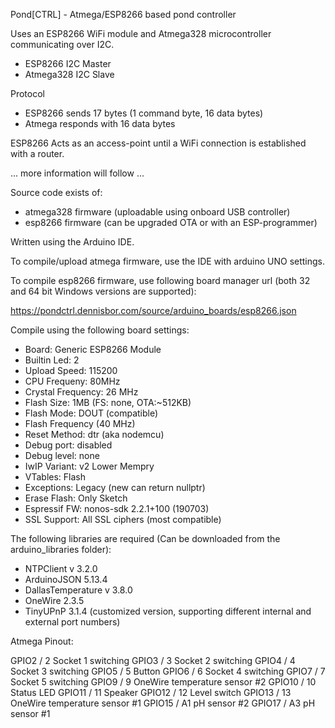 Pond[CTRL] - Atmega/ESP8266 based pond controller

Uses an ESP8266 WiFi module and Atmega328 microcontroller communicating over I2C.
* ESP8266 I2C Master
* Atmega328 I2C Slave

Protocol
* ESP8266 sends 17 bytes (1 command byte, 16 data bytes)
* Atmega responds with 16 data bytes

ESP8266
Acts as an access-point until a WiFi connection is established with a router.

... more information will follow ...

Source code exists of:
* atmega328 firmware (uploadable using onboard USB controller)
* esp8266 firmware (can be upgraded OTA or with an ESP-programmer)

Written using the Arduino IDE. 

To compile/upload atmega firmware, use the IDE with arduino UNO settings. 

To compile esp8266 firmware, use following board manager url 
(both 32 and 64 bit Windows versions are supported):

https://pondctrl.dennisbor.com/source/arduino_boards/esp8266.json

Compile using the following board settings:

* Board: Generic ESP8266 Module
* Builtin Led: 2
* Upload Speed: 115200
* CPU Frequeny: 80MHz
* Crystal Frequency: 26 MHz
* Flash Size: 1MB (FS: none, OTA:~512KB)
* Flash Mode: DOUT (compatible)
* Flash Frequency (40 MHz)
* Reset Method: dtr (aka nodemcu)
* Debug port: disabled
* Debug level: none
* IwIP Variant: v2 Lower Mempry
* VTables: Flash
* Exceptions: Legacy (new can return nullptr)
* Erase Flash: Only Sketch
* Espressif FW: nonos-sdk 2.2.1+100 (190703)
* SSL Support: All SSL ciphers (most compatible)

The following libraries are required (Can be downloaded from the arduino_libraries folder):

* NTPClient v 3.2.0
* ArduinoJSON  5.13.4
* DallasTemperature v 3.8.0
* OneWire 2.3.5
* TinyUPnP 3.1.4 (customized version, supporting different internal and external port numbers)

Atmega Pinout:

GPIO2  /  2        Socket 1 switching
GPIO3  /  3        Socket 2 switching
GPIO4  /  4        Socket 3 switching
GPIO5  /  5        Button
GPIO6  /  6        Socket 4 switching
GPIO7  /  7        Socket 5 switching
GPIO9  /  9        OneWire temperature sensor #2
GPIO10 / 10        Status LED
GPIO11 / 11        Speaker
GPIO12 / 12        Level switch
GPIO13 / 13        OneWire temperature sensor #1
GPIO15 / A1        pH sensor #2
GPIO17 / A3        pH sensor #1



